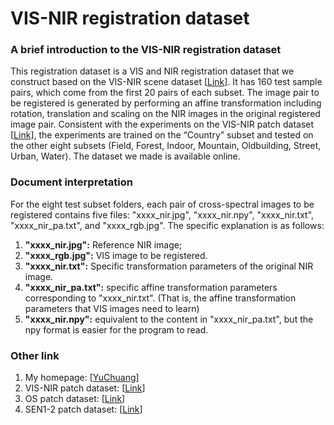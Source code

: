 # VIS-NIR registration dataset

### A brief introduction to the VIS-NIR registration dataset
This registration dataset is a VIS and NIR registration dataset that we construct based on the VIS-NIR scene dataset [[Link](https://ieeexplore.ieee.org/document/5995637)]. It has 160 test sample pairs, which come from the first 20 pairs of each subset. The image pair to be registered is generated by performing an affine transformation including rotation, translation and scaling on the NIR images in the original registered image pair. Consistent with the experiments on the VIS-NIR patch dataset [[Link](https://ieeexplore.ieee.org/document/7789530)], the experiments are trained on the “Country” subset and tested on the other eight subsets (Field, Forest, Indoor, Mountain, Oldbuilding, Street, Urban, Water). The dataset we made is available online.  

### Document interpretation 
   For the eight test subset folders, each pair of cross-spectral images to be registered contains five files: "xxxx_nir.jpg", "xxxx_nir.npy", "xxxx_nir.txt", "xxxx_nir_pa.txt", and "xxxx_rgb.jpg". The specific explanation is as follows:
1. **"xxxx_nir.jpg":** Reference NIR image;  
2. **"xxxx_rgb.jpg":** VIS image to be registered.  
3. **"xxxx_nir.txt":** Specific transformation parameters of the original NIR image.  
4. **"xxxx_nir_pa.txt":** specific affine transformation parameters corresponding to "xxxx_nir.txt". (That is, the affine transformation parameters that VIS images need to learn)   
5. **"xxxx_nir.npy":** equivalent to the content in "xxxx_nir_pa.txt", but the npy format is easier for the program to read.  


### Other link
1. My homepage: [[YuChuang](https://github.com/YuChuang1205)]
2. VIS-NIR patch dataset: [[Link](https://github.com/ngunsu/lcsis?tab=readme-ov-file)]
3. OS patch dataset: [[Link](https://github.com/YuChuang1205/OS-patch-dataset)]
4. SEN1-2 patch dataset: [[Link](https://github.com/YuChuang1205/SEN1-2-patch-dataset)]


